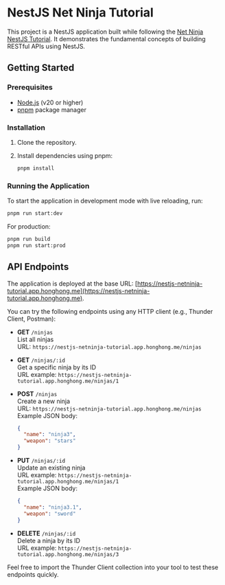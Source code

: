 # NestJS Net Ninja Tutorial

This project is a NestJS application built while following the [Net Ninja NestJS Tutorial](https://www.youtube.com/watch?v=pcX97ZrTE6M&list=PL4cUxeGkcC9g8YFseGdkyj9RH9kVs_cMr). It demonstrates the fundamental concepts of building RESTful APIs using NestJS.

## Getting Started

### Prerequisites

- [Node.js](https://nodejs.org/) (v20 or higher)
- [pnpm](https://pnpm.io/) package manager

### Installation

1. Clone the repository.
2. Install dependencies using pnpm:

   ```sh
   pnpm install
   ```

### Running the Application

To start the application in development mode with live reloading, run:

```sh
pnpm run start:dev
```

For production:

```sh
pnpm run build
pnpm run start:prod
```

## API Endpoints

The application is deployed at the base URL: [https://nestjs-netninja-tutorial.app.honghong.me](https://nestjs-netninja-tutorial.app.honghong.me).

You can try the following endpoints using any HTTP client (e.g., Thunder Client, Postman):

- **GET** `/ninjas`  
  List all ninjas  
  URL: `https://nestjs-netninja-tutorial.app.honghong.me/ninjas`

- **GET** `/ninjas/:id`  
  Get a specific ninja by its ID  
  URL example: `https://nestjs-netninja-tutorial.app.honghong.me/ninjas/1`

- **POST** `/ninjas`  
  Create a new ninja  
  URL: `https://nestjs-netninja-tutorial.app.honghong.me/ninjas`  
  Example JSON body:

  ```json
  {
    "name": "ninja3",
    "weapon": "stars"
  }
  ```

- **PUT** `/ninjas/:id`  
  Update an existing ninja  
  URL example: `https://nestjs-netninja-tutorial.app.honghong.me/ninjas/1`  
  Example JSON body:

  ```json
  {
    "name": "ninja3.1",
    "weapon": "sword"
  }
  ```

- **DELETE** `/ninjas/:id`  
  Delete a ninja by its ID  
  URL example: `https://nestjs-netninja-tutorial.app.honghong.me/ninjas/3`

Feel free to import the Thunder Client collection into your tool to test these endpoints quickly.
